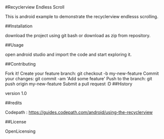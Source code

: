 #Recyclerview Endless Scroll

This is android example to demonstrate the recyclerview endlesss scrolling.

##Installation

download the project using git bash or download as zip from repository.

##Usage

open android studio and import the code and start exploring it.

##Contributing

Fork it!
Create your feature branch: git checkout -b my-new-feature
Commit your changes: git commit -am 'Add some feature'
Push to the branch: git push origin my-new-feature
Submit a pull request :D
##History

version 1.0

##redits

Codepath : https://guides.codepath.com/android/using-the-recyclerview

##License

OpenLicensing